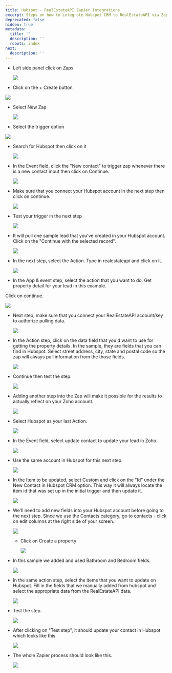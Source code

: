 ```yaml
---
title: Hubspot - RealEstateAPI Zapier Integrations
excerpt: Steps on how to integrate Hubspot CRM to RealEstateAPI via Zapier
deprecated: false
hidden: true
metadata:
  title: ''
  description: ''
  robots: index
next:
  description: ''
---
```

* Left side panel click on Zaps

  <Image align="center" width="-1px" src="https://files.readme.io/a8a39e4-image.png" />

* Click on the + Create button

<Image align="center" width="-1px" src="https://files.readme.io/dcd613a-image.png" />

* Select New Zap

  ![](https://files.readme.io/7e7897d-image.png)

* Select the trigger option

![](https://files.readme.io/a57d80e-image.png)

* Search for Hubspot then click on it

  ![](https://files.readme.io/7abe7e6-image.png)

* In the Event field, click the "New contact" to trigger zap whenever there is a new contact input then click on Continue.

  ![](https://files.readme.io/2581310-image.png)

* Make sure that you connect your Hubspot account in the next step then click on continue.

  ![](https://files.readme.io/4122a29-image.png)

* Test your trigger in the next step

  ![](https://files.readme.io/46ba628-image.png)

* It will pull one sample lead that you've created in your Hubspot account.\
  Click on the "Continue with the selected record".

  ![](https://files.readme.io/37954b5-image.png)

* In the next step, select the Action. Type in realestateapi and click on it.

  ![](https://files.readme.io/d13d78e-image.png)

* In the App & event step, select the action that you want to do. Get property detail for your lead in this example.

Click on continue.

![](https://files.readme.io/dad6d14-image.png)

* Next step, make sure that you connect your RealEstateAPI account/key to authorize pulling data.

  ![](https://files.readme.io/7a237aa-image.png)

* In the Action step, click on the data field that you'd want to use for getting the property details. In the sample, they are fields that you can find in Hubspot. Select street address, city, state and postal code so the zap will always pull information from the those fields.

  ![](https://files.readme.io/062048f-image.png)

* Continue then test the step.

  ![](https://files.readme.io/aa8efa2-image.png)

* Adding another step into the Zap will make it possible for the results to actually reflect on your Zoho account.

  ![](https://files.readme.io/fad3aa4-image.png)

* Select Hubspot as your last Action.

  ![](https://files.readme.io/a6c3adf-image.png)

* In the Event field, select update contact to update your lead in Zoho.

  ![](https://files.readme.io/b511181-image.png)

* Use the same account in Hubspot for this next step.

  ![](https://files.readme.io/4748244-image.png)

* In the Item to be updated, select Custom and click on the "Id" under the New Contact in Hubspot CRM option. This way it will always locate the item id that was set up in the initial trigger and then update it.

  ![](https://files.readme.io/2cddbc5-image.png)

* We'll need to add new fields into your Hubspot account before going to the next step. Since we use the Contacts category, go to contacts - click on edit columns at the right side of your screen.

  ![](https://files.readme.io/2dc7e0d-image.png)

  * Click on Create a property

    ![](https://files.readme.io/ce8b114-image.png)

* In this sample we added and used Bathroom and Bedroom fields.

  ![](https://files.readme.io/aed947e-image.png)

* In the same action step, select the items that you want to update on Hubspot. Fill in the fields that we manually added from hubspot and select the appropriate data from the RealEstateAPI data.

  ![](https://files.readme.io/35202d2-image.png)

* Test the step.

  ![](https://files.readme.io/cf97bc5-image.png)

* After clicking on "Test step", it should update your contact in Hubspot which looks like this.

  ![](https://files.readme.io/8242658-image.png)

* The whole Zapier process should look like this.

  ![](https://files.readme.io/1cc3e32-image.png)
